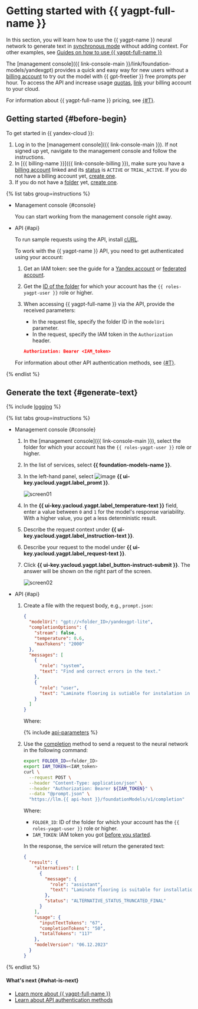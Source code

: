 # Getting started with {{ yagpt-full-name }}

In this section, you will learn how to use the {{ yagpt-name }} neural network to generate text in [synchronous mode](../concepts/index.md#working-mode) without adding context. For other examples, see [Guides on how to use {{ yagpt-full-name }}](../operations/index.md#yandexgpt-api)

The [management console]({{ link-console-main }}/link/foundation-models/yandexgpt) provides a quick and easy way for new users without a [billing account](../../billing/concepts/billing-account.md) to try out the model with {{ gpt-freetier }} free prompts per hour. To access the API and increase usage [quotas](../concepts/limits.md), [link](../../billing/operations/pin-cloud.md) your billing account to your cloud.

For information about {{ yagpt-full-name }} pricing, see [{#T}](../pricing.md).

## Getting started {#before-begin}

To get started in {{ yandex-cloud }}:

1. Log in to the [management console]({{ link-console-main }}). If not signed up yet, navigate to the management console and follow the instructions.
1. In [{{ billing-name }}]({{ link-console-billing }}), make sure you have a [billing account](../../billing/concepts/billing-account.md) linked and its [status](../../billing/concepts/billing-account-statuses.md) is `ACTIVE` or `TRIAL_ACTIVE`. If you do not have a billing account yet, [create one](../../billing/quickstart/index.md#create_billing_account).
1. If you do not have a [folder](../../resource-manager/concepts/resources-hierarchy.md#folder) yet, [create one](../../resource-manager/operations/folder/create.md).

{% list tabs group=instructions %}

- Management console {#console}

  You can start working from the management console right away.

- API {#api}

  To run sample requests using the API, install [cURL](https://curl.haxx.se).

  To work with the {{ yagpt-name }} API, you need to get authenticated using your account:

  1. Get an IAM token: see the guide for a [Yandex account](../../iam/operations/iam-token/create.md) or [federated account](../../iam/operations/iam-token/create-for-federation.md).
  1. Get the [ID of the folder](../../resource-manager/operations/folder/get-id.md) for which your account has the `{{ roles-yagpt-user }}` role or higher.
  1. When accessing {{ yagpt-full-name }} via the API, provide the received parameters:

     * In the request file, specify the folder ID in the `modelUri` parameter.
     * In the request, specify the IAM token in the `Authorization` header.

     ```json
     Authorization: Bearer <IAM_token>
     ```

  For information about other API authentication methods, see [{#T}](../api-ref/authentication.md).

{% endlist %}

## Generate the text {#generate-text}

{% include [logging](../../_includes/foundation-models/yandexgpt/logging-disclaimer.md) %}

{% list tabs group=instructions %}

- Management console {#console}

  1. In the [management console]({{ link-console-main }}), select the folder for which your account has the `{{ roles-yagpt-user }}` role or higher.
  1. In the list of services, select **{{ foundation-models-name }}**.
  1. In the left-hand panel, select ![image](../../_assets/console-icons/dice-3.svg) **{{ ui-key.yacloud.yagpt.label_promt }}**.

     ![screen01](../../_assets/foundation-models/quickstart/yandexgpt/screen01.png)

  1. In the **{{ ui-key.yacloud.yagpt.label_temperature-text }}** field, enter a value between `0` and `1` for the model's response variability. With a higher value, you get a less deterministic result.
  1. Describe the request context under **{{ ui-key.yacloud.yagpt.label_instruction-text }}**.
  1. Describe your request to the model under **{{ ui-key.yacloud.yagpt.label_request-text }}**.
  1. Click **{{ ui-key.yacloud.yagpt.label_button-instruct-submit }}**. The answer will be shown on the right part of the screen.

     ![screen02](../../_assets/foundation-models/quickstart/yandexgpt/screen02.png)

- API {#api}

  1. Create a file with the request body, e.g., `prompt.json`:

     ```json
     {
       "modelUri": "gpt://<folder_ID>/yandexgpt-lite",
       "completionOptions": {
         "stream": false,
         "temperature": 0.6,
         "maxTokens": "2000"
       },
       "messages": [
         {
           "role": "system",
           "text": "Find and correct errors in the text."
         },
         {
           "role": "user",
           "text": "Laminate flooring is sutiable for instalation in the kitchen or in a child's room. It withsatnds moisturre and mechanical dammage thanks to a 0.2 mm thick proctive layer of melamine films and a wax-treated interlocking systme."
         }
       ]
     }
     ```

     Where:

     {% include [api-parameters](../../_includes/foundation-models/yandexgpt/api-parameters.md) %}

  1. Use the [completion](../text-generation/api-ref/TextGeneration/completion.md) method to send a request to the neural network in the following command:

     ```bash
     export FOLDER_ID=<folder_ID>
     export IAM_TOKEN=<IAM_token>
     curl \
       --request POST \
       --header "Content-Type: application/json" \
       --header "Authorization: Bearer ${IAM_TOKEN}" \
       --data "@prompt.json" \
       "https://llm.{{ api-host }}/foundationModels/v1/completion"
     ```

     Where:

     * `FOLDER_ID`: ID of the folder for which your account has the `{{ roles-yagpt-user }}` role or higher.
     * `IAM_TOKEN`: IAM token you got [before you started](#before-begin).

     In the response, the service will return the generated text:

     ```json
     {
       "result": {
         "alternatives": [
           {
             "message": {
               "role": "assistant",
               "text": "Laminate flooring is suitable for installation in the kitchen or in a child's room. It withstands moisture and mechanical damage thanks to a 0.2 mm thick protective layer of melamine films and a wax-treated interlocking system."
             },
             "status": "ALTERNATIVE_STATUS_TRUNCATED_FINAL"
           }
         ],
         "usage": {
           "inputTextTokens": "67",
           "completionTokens": "50",
           "totalTokens": "117"
         },
         "modelVersion": "06.12.2023"
       }
     }
     ```

{% endlist %}

#### What's next {#what-is-next}

* [Learn more about {{ yagpt-full-name }}](../concepts/index.md)
* [Learn about API authentication methods](../api-ref/authentication.md)